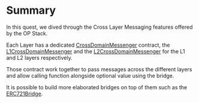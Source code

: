 # Summary

In this quest, we dived through the Cross Layer Messaging features offered by the OP Stack.

Each Layer has a dedicated [CrossDomainMessenger](https://github.com/ethereum-optimism/optimism/blob/develop/packages/contracts-bedrock/src/universal/CrossDomainMessenger.sol) contract, the [L1CrossDomainMessenger](https://github.com/ethereum-optimism/optimism/blob/develop/packages/contracts-bedrock/src/L1/L1CrossDomainMessenger.sol) and the [L2CrossDomainMessenger](https://github.com/ethereum-optimism/optimism/blob/develop/packages/contracts-bedrock/src/L2/L2CrossDomainMessenger.sol) for the L1 and L2 layers respectively.

Those contract work together to pass messages across the different layers and allow calling function alongside optional value using the bridge.

It is possible to build more elaborated bridges on top of them such as the [ERC721Bridge](https://github.com/ethereum-optimism/optimism/blob/develop/packages/contracts-bedrock/src/universal/ERC721Bridge.sol).
